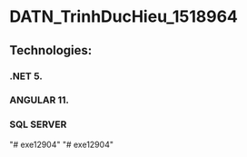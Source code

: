 # DATN_TrinhDucHieu_1518964
## Technologies:
### .NET 5.
### ANGULAR 11.
### SQL SERVER
"# exe12904" 
"# exe12904" 
